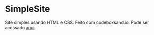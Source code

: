 # SimpleSite

Site simples usando HTML e CSS. Feito com codeboxsand.io. Pode ser acessado [aqui](https://b6rt6d.csb.app/).

